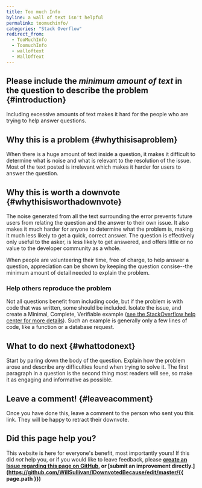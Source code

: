 ```yaml
---
title: Too much Info
byline: a wall of text isn't helpful
permalink: toomuchinfo/
categories: "Stack Overflow"
redirect_from:
  - TooMuchInfo
  - ToomuchInfo
  - walloftext
  - WallOfText
---
```

## Please include the _minimum amount of text_ in the question to describe the problem {#introduction}
Including excessive amounts of text makes it hard for the people who are trying to help answer questions.

## Why this is a problem {#whythisisaproblem}
When there is a huge amount of text inside a question, it makes it difficult to determine what is noise and what is relevant to the resolution of the issue. Most of the text posted is irrelevant which makes it harder for users to answer the question.

## Why this is worth a downvote {#whythisisworthadownvote}
The noise generated from all the text surrounding the error prevents future users from relating the question and the answer to their own issue. It also makes it much harder for anyone to determine what the problem is, making it much less likely to get a quick, correct answer. The question is effectively only useful to the asker, is less likely to get answered, and offers little or no value to the developer community as a whole.

When people are volunteering their time, free of charge, to help answer a question, appreciation can be shown by keeping the question consise--the minimum amount of detail needed to explain the problem. 

### Help others reproduce the problem
Not all questions benefit from including code, but if the problem is with code that was written, some should be included. Isolate the issue, and create a Minimal, Complete, Verifiable example ([see the StackOverflow help center for more details](https://stackoverflow.com/help/mcve)). Such an example is generally only a few lines of code, like a function or a database request.

## What to do next {#whattodonext}
Start by paring down the body of the question. Explain how the problem arose and describe any difficulties found when trying to solve it. The first paragraph in a question is the second thing most readers will see, so make it as engaging and informative as possible.

## Leave a comment! {#leaveacomment}
Once you have done this, leave a comment to the person who sent you this link. They will be happy to retract their downvote.

## Did this page help you?
This website is here for everyone's benefit, most importantly yours! If this did <i>not</i> help you, or if you would
like to leave feedback, please **[create an Issue regarding this page on GitHub,](https://github.com/WillSullivan/IDownvotedBecause/issues/new) or [submit an improvement directly.](https://github.com/WillSullivan/IDownvotedBecause/edit/master/{{ page.path }})**
